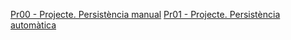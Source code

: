 [Pr00 - Projecte. Persistència manual](https://github.com/Alextiintor/Pr00-JDBC)
[Pr01 - Projecte. Persistència automàtica](https://github.com/Alextiintor/Pr01-JPA)